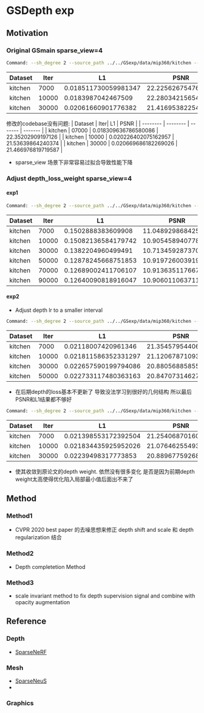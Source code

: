 # GSDepth exp
## Motivation
### Original GSmain sparse_view=4

```bash
Command: --sh_degree 2 --source_path ../../GSexp/data/mip360/kitchen --model_path output/sparse_gs/kitchen --images images --resolution 4 --white_background True --data_device cuda --eval False --max_num_splats 3000000 --iterations 30000 --position_lr_init 0.00016 --position_lr_final 1.6e-06 --position_lr_delay_mult 0.01 --position_lr_max_steps 30000 --feature_lr 0.0025 --opacity_lr 0.05 --scaling_lr 0.005 --rotation_lr 0.001 --percent_dense 0.01 --lambda_dssim 0.2 --lambda_silhouette 0.01 --densification_interval 100 --opacity_reset_interval 1000 --remove_outliers_interval 500 --densify_from_iter 500 --densify_until_iter 18000 --densify_grad_threshold 0.0002 --start_sample_pseudo 400000 --end_sample_pseudo 1000000 --sample_pseudo_interval 10 --random_background True --convert_SHs_python False --compute_cov3D_python False --debug False --ip 127.0.0.1 --port 6009 --debug_from -1 --detect_anomaly False --test_iterations [7000] --save_iterations [7000, 15000, 30000] --quiet False --checkpoint_iterations [] --start_checkpoint None --sparse_view_num 4 --use_mask True --init_pcd_name visual_hull_4 --transform_the_world False --mono_depth_weight 0.0005
```

| Dataset | Iter| L1 | PSNR |
| -------- | -------- | ------- | ------- |
| kitchen | 7000 | 0.018511730059981347 | 22.225626754760743  |
| kitchen | 10000| 0.0183987042467509 | 22.280342156546457 |
| kitchen | 30000| 0.02061660901776382 | 21.41695382254464 |

修改的codebase没有问题:
| Dataset | Iter| L1 | PSNR |
| -------- | -------- | ------- | ------- |
| kitchen | 07000 | 0.018309636786580086 | 22.35202909197126 |
| kitchen | 10000 | 0.020226402075162957 | 21.53639864240374 |
| kitchen | 30000 | 0.020669686182269026 | 21.466976819719587 |

- sparse_view 场景下非常容易过拟合导致性能下降

### Adjust depth_loss_weight sparse_view=4 

#### exp1
```bash
Command: --sh_degree 2 --source_path ../../GSexp/data/mip360/kitchen --model_path output/sparse_gs/kitchen --images images --resolution 4 --white_background True --data_device cuda --eval False --max_num_splats 3000000 --iterations 10000 --position_lr_init 0.00016 --position_lr_final 1.6e-06 --position_lr_delay_mult 0.01 --position_lr_max_steps 30000 --feature_lr 0.0025 --opacity_lr 0.05 --scaling_lr 0.005 --rotation_lr 0.001 --percent_dense 0.01 --lambda_dssim 0.2 --lambda_silhouette 0.01 --densification_interval 100 --opacity_reset_interval 1000 --remove_outliers_interval 500 --densify_from_iter 500 --densify_until_iter 6000 --densify_grad_threshold 0.0002 --start_sample_pseudo 400000 --end_sample_pseudo 1000000 --sample_pseudo_interval 10 --random_background True --depth_l1_weight_init 1.0 --depth_l1_weight_final 0.01 --convert_SHs_python False --compute_cov3D_python False --debug False --ip 127.0.0.1 --port 6009 --debug_from -1 --detect_anomaly False --test_iterations [7000] --save_iterations [7000, 15000, 10000] --quiet False --checkpoint_iterations [] --start_checkpoint None --sparse_view_num 4 --use_mask True --init_pcd_name visual_hull_4 --transform_the_world False --mono_depth_weight 0.0005
```

| Dataset | Iter| L1 | PSNR |
| -------- | -------- | ------- | ------- |
| kitchen | 7000 | 0.1502888383609908 | 11.048929868425642 |
| kitchen | 10000| 0.15082136584179742 | 10.905458940778459|
| kitchen | 30000| 0.1382204960499491 | 10.713459287370954 |
| kitchen | 50000| 0.12878245668751853 | 10.919726003919328 |
| kitchen | 70000| 0.12689002411706107 | 10.913635117667061 |
| kitchen | 90000| 0.12640090818916047 |10.906011063711983 |

#### exp2
- Adjust depth lr to a smaller interval

```bash
Command: --sh_degree 2 --source_path ../../GSexp/data/mip360/kitchen --model_path output/sparse_gs/kitchen --images images --resolution 4 --white_background True --data_device cuda --eval False --max_num_splats 3000000 --iterations 10000 --position_lr_init 0.00016 --position_lr_final 1.6e-06 --position_lr_delay_mult 0.01 --position_lr_max_steps 30000 --feature_lr 0.0025 --opacity_lr 0.05 --scaling_lr 0.005 --rotation_lr 0.001 --percent_dense 0.01 --lambda_dssim 0.2 --lambda_silhouette 0.01 --densification_interval 100 --opacity_reset_interval 1000 --remove_outliers_interval 500 --densify_from_iter 500 --densify_until_iter 6000 --densify_grad_threshold 0.0002 --start_sample_pseudo 400000 --end_sample_pseudo 1000000 --sample_pseudo_interval 10 --random_background True --depth_l1_weight_init 0.01 --depth_l1_weight_final 0.0001 --convert_SHs_python False --compute_cov3D_python False --debug False --ip 127.0.0.1 --port 6009 --debug_from -1 --detect_anomaly False --test_iterations [7000] --save_iterations [7000, 15000, 10000] --quiet False --checkpoint_iterations [] --start_checkpoint None --sparse_view_num 4 --use_mask True --init_pcd_name visual_hull_4 --transform_the_world False --mono_depth_weight 0.0005
```

| Dataset | Iter| L1 | PSNR |
| -------- | -------- | ------- | ------- |
| kitchen | 7000 | 0.02118007420961346 | 21.35457954406738|
| kitchen | 10000| 0.021811586352331297 | 21.1206787109375 |
| kitchen | 30000| 0.022657590199794086 | 20.880568858555385 |
| kitchen | 50000|0.022733117480363163 | 20.84707314627511 |

- 在后期depth的loss基本不更新了 导致没法学习到很好的几何结构 所以最后PSNR和L1结果都不够好


```bash
Command: --sh_degree 2 --source_path ../../GSexp/data/mip360/kitchen --model_path output/sparse_gs/kitchen --images images --resolution 4 --white_background True --data_device cuda --eval False --max_num_splats 3000000 --iterations 10000 --position_lr_init 0.00016 --position_lr_final 1.6e-06 --position_lr_delay_mult 0.01 --position_lr_max_steps 30000 --feature_lr 0.0025 --opacity_lr 0.05 --scaling_lr 0.005 --rotation_lr 0.001 --percent_dense 0.01 --lambda_dssim 0.2 --lambda_silhouette 0.01 --densification_interval 100 --opacity_reset_interval 1000 --remove_outliers_interval 500 --densify_from_iter 500 --densify_until_iter 6000 --densify_grad_threshold 0.0002 --start_sample_pseudo 400000 --end_sample_pseudo 1000000 --sample_pseudo_interval 10 --random_background True --depth_l1_weight_init 0.01 --depth_l1_weight_final 0.0005 --convert_SHs_python False --compute_cov3D_python False --debug False --ip 127.0.0.1 --port 6009 --debug_from -1 --detect_anomaly False --test_iterations [7000] --save_iterations [7000, 15000, 10000] --quiet False --checkpoint_iterations [] --start_checkpoint None --sparse_view_num 4 --use_mask True --init_pcd_name visual_hull_4 --transform_the_world False --mono_depth_weight 0.0005
```

| Dataset | Iter| L1 | PSNR |
| -------- | -------- | ------- | ------- |
| kitchen | 7000 | 0.021398553172392504 | 21.25406870160784 |
| kitchen | 10000| 0.021834435925952026 | 21.07646255493164 |
| kitchen | 30000| 0.02239498317773853 | 20.889677592686244 |


- 使其收敛到原论文的depth weight. 依然没有很多变化 是否是因为前期depth weight太高使得优化陷入局部最小值后面出不来了
## Method
### Method1
- CVPR 2020 best paper 的去噪思想来修正 depth shift and scale 和 depth regularization 结合
### Method2
- Depth completetion Method
### Method3
- scale invariant method to fix depth supervision signal and combine with opacity augmentation
## Reference
### Depth
- [SparseNeRF](https://arxiv.org/pdf/2303.16196)
### Mesh
- [SparseNeuS](https://arxiv.org/pdf/2206.05737)
- 
### Graphics
